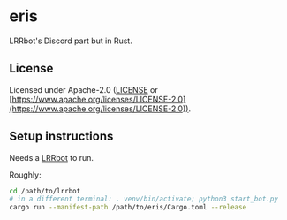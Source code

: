# eris
LRRbot's Discord part but in Rust.

## License
Licensed under Apache-2.0 ([LICENSE](LICENSE) or [https://www.apache.org/licenses/LICENSE-2.0](https://www.apache.org/licenses/LICENSE-2.0)).

## Setup instructions
Needs a [LRRbot](https://github.com/mrphlip/lrrbot) to run.

Roughly:
```bash
cd /path/to/lrrbot
# in a different terminal: . venv/bin/activate; python3 start_bot.py
cargo run --manifest-path /path/to/eris/Cargo.toml --release
```

